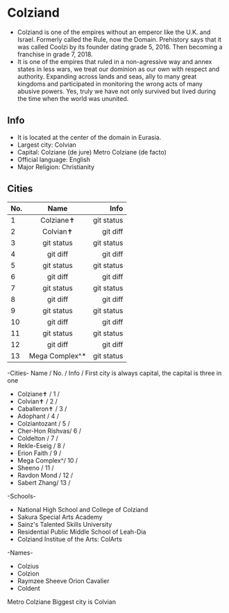 # Colziand #

* Colziand is one of the empires without an emperor like the U.K. and Israel. Formerly called the Rule, now the Domain. Prehistory says that it was called Coolzi by its founder dating grade 5, 2016. Then becoming a franchise in grade 7, 2018.
* It is one of the empires that ruled in a non-agressive way and annex states in less wars, we treat our dominion as our own with respect and authority. Expanding across lands and seas, ally to many great kingdoms and participated in monitoring the wrong acts of many abusive powers. Yes, truly we have not only survived but lived during the time when the world was ununited.

## Info
* It is located at the center of the domain in Eurasia. 
* Largest city: Colvian
* Capital: Colziane (de jure)
           Metro Colziane (de facto)
* Official language: English
* Major Religion: Christianity

## Cities
| No. | Name | Info |
| :---         |     :---:      |          ---: |
| 1   | Colziane✝     | git status    |
| 2     | Colvian✝       | git diff      |
| 3   | git status     | git status    |
| 4     | git diff       | git diff      |
| 5   | git status     | git status    |
| 6     | git diff       | git diff      |
| 7   | git status     | git status    |
| 8     | git diff       | git diff      |
| 9   | git status     | git status    |
| 10    | git diff       | git diff      |
| 11   | git status     | git status    |
| 12     | git diff       | git diff      |
| 13   | Mega Complex^*     | git status    |

-Cities-
Name  /   No.    /   Info    /   First city is always capital, the capital is three in one
* Colziane✝   /   1   /   
* Colvian✝   /   2   /   
* Caballeron✝  / 3   /     
* Adophant  /   4   / 
* Colziantozant /  5  / 
* Cher-Hon Rishvas/ 6 / 
* Coldelton   /   7 / 
* Rekle-Eseig /   8 / 
* Erion Faith /   9 / 
* Mega Complex^/  10 /
* Sheeno    /   11  /
* Ravdon Mond / 12  /
* Sabert Zhang/  13 /

-Schools-
* National High School and College of Colziand
* Sakura Special Arts Academy
* Sainz's Talented Skills University
* Residential Public Middle School of Leah-Dia
* Colziand Institue of the Arts: ColArts

-Names-
* Colzius
* Colzion
* Raymzee Sheeve Orion Cavalier
* Coldent

Metro Colziane
Biggest city is Colvian
